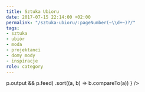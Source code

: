 ```yaml
---
title: Sztuka Ubioru
date: 2017-07-15 22:14:00 +02:00
permalink: "/sztuka-ubioru/:pageNumber(~\\d+~)?/"
tags:
- sztuka
- ubiór
- moda
- projektanci
- domy mody
- inspiracje
role: category
---
```


<div>
  <Feed posts={
    paramorph.categories['Sztuka Ubioru'].posts
      .filter(p => p.output && p.feed)
      .sort((a, b) => b.compareTo(a))
  } />
</div>

